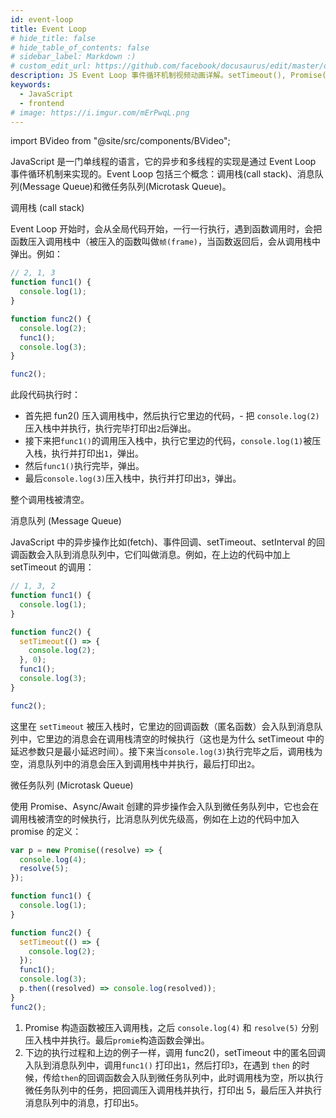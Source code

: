 ```yaml
---
id: event-loop
title: Event Loop
# hide_title: false
# hide_table_of_contents: false
# sidebar_label: Markdown :)
# custom_edit_url: https://github.com/facebook/docusaurus/edit/master/docs/api-doc-markdown.md
description: JS Event Loop 事件循环机制视频动画详解。setTimeout(), Promise(), then() 之间的调用和执行顺序
keywords:
  - JavaScript
  - frontend
# image: https://i.imgur.com/mErPwqL.png
---
```


import BVideo from "@site/src/components/BVideo";

<BVideo src="//player.bilibili.com/player.html?aid=285227869&bvid=BV1kf4y1U7Ln&cid=177957175&page=1" bsrc="https://www.bilibili.com/video/BV1kf4y1U7Ln/"/>

JavaScript 是一门单线程的语言，它的异步和多线程的实现是通过 Event Loop 事件循环机制来实现的。Event Loop 包括三个概念：调用栈(call stack)、消息队列(Message Queue)和微任务队列(Microtask Queue)。

调用栈 (call stack)

Event Loop 开始时，会从全局代码开始，一行一行执行，遇到函数调用时，会把函数压入调用栈中（被压入的函数叫做`帧(frame)`，当函数返回后，会从调用栈中弹出。例如：

```javascript
// 2, 1, 3
function func1() {
  console.log(1);
}

function func2() {
  console.log(2);
  func1();
  console.log(3);
}

func2();
```

此段代码执行时：

- 首先把 fun2() 压入调用栈中，然后执行它里边的代码，- 把 `console.log(2)` 压入栈中并执行，执行完毕打印出`2`后弹出。
- 接下来把`func1()`的调用压入栈中，执行它里边的代码，`console.log(1)`被压入栈，执行并打印出`1`，弹出。
- 然后`func1()`执行完毕，弹出。
- 最后`console.log(3)`压入栈中，执行并打印出`3`，弹出。

整个调用栈被清空。

消息队列 (Message Queue)

JavaScript 中的异步操作比如(fetch)、事件回调、setTimeout、setInterval 的回调函数会入队到消息队列中，它们叫做消息。例如，在上边的代码中加上 setTimeout 的调用：

```javascript
// 1, 3, 2
function func1() {
  console.log(1);
}

function func2() {
  setTimeout(() => {
    console.log(2);
  }, 0);
  func1();
  console.log(3);
}

func2();
```

这里在 `setTimeout` 被压入栈时，它里边的回调函数（匿名函数）会入队到消息队列中，它里边的消息会在调用栈清空的时候执行（这也是为什么 setTimeout 中的延迟参数只是最小延迟时间）。接下来当`console.log(3)`执行完毕之后，调用栈为空，消息队列中的消息会压入到调用栈中并执行，最后打印出`2`。

微任务队列 (Microtask Queue)

使用 Promise、Async/Await 创建的异步操作会入队到微任务队列中，它也会在调用栈被清空的时候执行，比消息队列优先级高，例如在上边的代码中加入 promise 的定义：

```javascript
var p = new Promise((resolve) => {
  console.log(4);
  resolve(5);
});

function func1() {
  console.log(1);
}

function func2() {
  setTimeout(() => {
    console.log(2);
  });
  func1();
  console.log(3);
  p.then((resolved) => console.log(resolved));
}
func2();
```

1. Promise 构造函数被压入调用栈，之后 `console.log(4)` 和 `resolve(5)` 分别压入栈中并执行。最后`promie`构造函数会弹出。
2. 下边的执行过程和上边的例子一样，调用 func2()，setTimeout 中的匿名回调入队到消息队列中，调用`func1()` 打印出`1`，然后打印`3`，在遇到 `then` 的时候，传给`then`的回调函数会入队到微任务队列中，此时调用栈为空，所以执行微任务队列中的任务，把回调压入调用栈并执行，打印出 5，最后压入并执行消息队列中的消息，打印出`5`。

